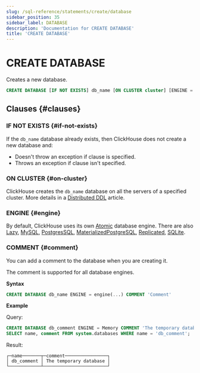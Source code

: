```yaml
---
slug: /sql-reference/statements/create/database
sidebar_position: 35
sidebar_label: DATABASE
description: 'Documentation for CREATE DATABASE'
title: 'CREATE DATABASE'
---
```


# CREATE DATABASE

Creates a new database.

``` sql
CREATE DATABASE [IF NOT EXISTS] db_name [ON CLUSTER cluster] [ENGINE = engine(...)] [COMMENT 'Comment']
```

## Clauses {#clauses}

### IF NOT EXISTS {#if-not-exists}

If the `db_name` database already exists, then ClickHouse does not create a new database and:

- Doesn't throw an exception if clause is specified.
- Throws an exception if clause isn't specified.

### ON CLUSTER {#on-cluster}

ClickHouse creates the `db_name` database on all the servers of a specified cluster. More details in a [Distributed DDL](../../../sql-reference/distributed-ddl.md) article.

### ENGINE {#engine}

By default, ClickHouse uses its own [Atomic](../../../engines/database-engines/atomic.md) database engine. There are also [Lazy](../../../engines/database-engines/lazy.md), [MySQL](../../../engines/database-engines/mysql.md), [PostgresSQL](../../../engines/database-engines/postgresql.md), [MaterializedPostgreSQL](../../../engines/database-engines/materialized-postgresql.md), [Replicated](../../../engines/database-engines/replicated.md), [SQLite](../../../engines/database-engines/sqlite.md).

### COMMENT {#comment}

You can add a comment to the database when you are creating it.

The comment is supported for all database engines.

**Syntax**

``` sql
CREATE DATABASE db_name ENGINE = engine(...) COMMENT 'Comment'
```

**Example**

Query:

``` sql
CREATE DATABASE db_comment ENGINE = Memory COMMENT 'The temporary database';
SELECT name, comment FROM system.databases WHERE name = 'db_comment';
```

Result:

```text
┌─name───────┬─comment────────────────┐
│ db_comment │ The temporary database │
└────────────┴────────────────────────┘
```
